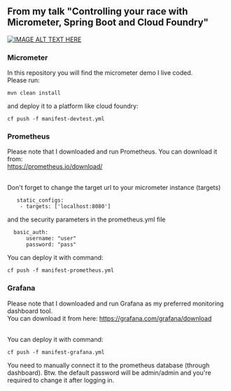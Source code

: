 ## From my talk  "Controlling your race with Micrometer, Spring Boot and Cloud Foundry"
[![IMAGE ALT TEXT HERE](https://img.youtube.com/vi/UNszkYpaMZc/0.jpg)](https://www.youtube.com/watch?v=UNszkYpaMZc)

### Micrometer
In this repository you will find the micrometer demo I live coded.<br>
Please run:
<pre><code>mvn clean install</code></pre>
and deploy it to a platform like cloud foundry:
<pre><code>cf push -f manifest-devtest.yml</code></pre>


### Prometheus
Please note that I downloaded and run Prometheus.
You can download it from:<br>
https://prometheus.io/download/ <br><br>

Don't forget to change the target url to your micrometer instance (targets) 
<pre><code>   static_configs:
    - targets: ['localhost:8080']
</code></pre>

and the security parameters in the prometheus.yml file<br>
<pre><code>  basic_auth:
      username: "user"
      password: "pass"
</code></pre>

You can deploy it with command:
<pre><code>cf push -f manifest-prometheus.yml</code></pre>

### Grafana
Please note that I downloaded and run Grafana as my preferred monitoring dashboard tool. <br> 
You can download it from here: https://grafana.com/grafana/download <br><br>

You can deploy it with command:
<pre><code>cf push -f manifest-grafana.yml</code></pre>

You need to manually connect it to the prometheus database (through dashboard).
Btw. the default password will be admin/admin and you're required to change it after logging in.


